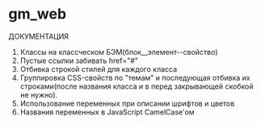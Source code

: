 # gm_web

ДОКУМЕНТАЦИЯ
1. Классы на классческом БЭМ(блок__элемент--свойство)
2. Пустые ссылки забивать href="#"
3. Отбивка строкой стилей для каждого класса 
4. Группировка CSS-свойств по "темам" и последующая отбивка их строками(после названия класса и в перед закрывающей скобкой не нужно). 
5. Использование переменных при описании шрифтов и цветов
6. Названия переменных в JavaScript CamelCase'ом
